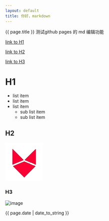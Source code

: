 ```yaml
---
layout: default
title: 你好，markdown
---
```

{{ page.title }}
测试github pages 的 md 编辑功能

[link to H1](#h1)

[link to H2](#h2)

[link to H3](#h3)

# H1
-   list item
-   list item
-   list item
    -   sub list item
    -   sub list item


## H2
![image](https://raw.githubusercontent.com/EnderDFox/FoxBlog/gh-pages/_posts/images/fox_icon.png)

### H3
![image]({{raw_post_images}}fox_icon.png)

{{ page.date | date_to_string }}